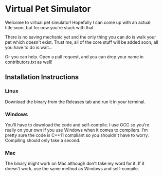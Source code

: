 # Virtual Pet Simulator

Welcome to virtual pet simulator! Hopefully I can come up with an actual title soon, but for now you're stuck with that.

There is no saving mechanic yet and the only thing you can do is walk your pet which doesn't exist. Trust me, all of the core stuff will be added soon, all you have to do is wait...

Or you can help. Open a pull request, and you can drop your name in contributors.txt as well!

## Installation Instructions

### Linux

Download the binary from the Releases tab and run it in your terminal.

### Windows

You'll have to download the code and self-compile. I use GCC so you're really on your own if you use Windows when it comes to compilers. I'm pretty sure the code is C++11 compliant so you shouldn't have to worry. Compiling should only take a second.

### Mac

The binary might work on Mac although don't take my word for it. If it doesn't work, use the same method as Windows and self-compile.